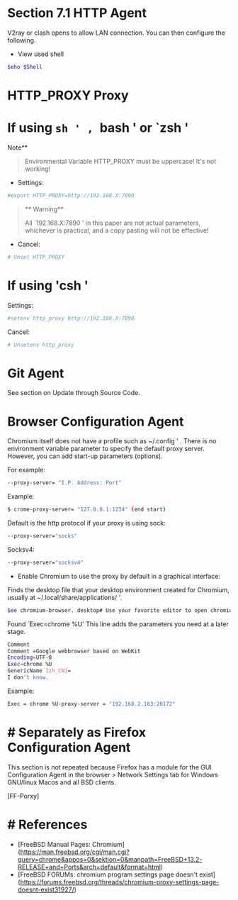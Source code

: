 # Section 7.1 HTTP Agent

V2ray or clash opens to allow LAN connection. You can then configure the following.

- View used shell

```sh '
$eho $Shell
````

# HTTP_PROXY Proxy

# If using `sh ' , `bash ' or `zsh '

Note**
>
>Environmental Variable HTTP_PROXY must be uppercase! It's not working!

- Settings:

```sh '
#export HTTP_PROXY=http://192.168.X:7890
````

>** Warning**
>
>All `192.168.X:7890 ' in this paper are not actual parameters, whichever is practical, and a copy pasting will not be effective!

- Cancel:

```sh '
# Unset HTTP_PROXY
````


# If using 'csh ' #

Settings:

```sh '
#setenv http_proxy http://192.168.X:7890
````

Cancel:

```sh '
# Unsetenv http_proxy
````

# Git Agent

See section on Update through Source Code.

# Browser Configuration Agent

Chromium itself does not have a profile such as ~/.config ' . There is no environment variable parameter to specify the default proxy server. However, you can add start-up parameters (options).

For example:

```sh '
--proxy-server= "I.P. Address: Port"
````

Example:

```sh '
$ crome-proxy-server= "127.0.0.1:1234" (end start)
````

Default is the http protocol if your proxy is using sock:

```sh '
--proxy-server="socks"
````

Socksv4:

```sh '
--proxy-server="socksv4"
````

- Enable Chromium to use the proxy by default in a graphical interface:

Finds the desktop file that your desktop environment created for Chromium, usually at ~/.local/share/applications/ '.

```sh '
$ee chromium-browser. desktop# Use your favorite editor to open chromium desktop files in the above directory
````

Found `Exec=chrome %U' This line adds the parameters you need at a later stage.

```sh '
Comment
Comment =Google webbrowser based on WebKit
Encoding=UTF-8
Exec=chrome %U
GenericName [zh_CN]=
I don't know.
````

Example:

```sh '
Exec = chrome %U-proxy-server = "192.168.2.163:20172"
````

# # Separately as Firefox Configuration Agent

This section is not repeated because Firefox has a module for the GUI Configuration Agent in the browser > Network Settings tab for Windows GNU/linux Macos and all BSD clients.

[FF-Porxy]

# # References

- [FreeBSD Manual Pages: Chromium] (https://man.freebsd.org/cgi/man.cgi?query=chrome&appos=0&sektion=0&manpath=FreeBSD+13.2-RELEASE+and+Ports&arch=default&format=html)
- [FreeBSD FORUMs: chromium program settings page doesn't exist] (https://forums.freebsd.org/threads/chromium-proxy-settings-page-doesnt-exist31927/)
